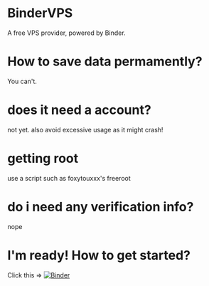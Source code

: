 # BinderVPS
A free VPS provider, powered by Binder.
# How to save data permamently?
You can't.
# does it need a account?
not yet. also avoid excessive usage as it might crash!
# getting root
use a script such as foxytouxxx's freeroot
# do i need any verification info?
nope
# I'm ready! How to get started?
Click this => [![Binder](https://mybinder.org/badge_logo.svg)](https://mybinder.org/v2/gh/FreeVPSMethods/bindervps/HEAD)
